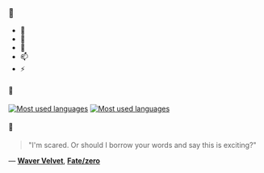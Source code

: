 ### 👋

- 🔭
- 🌱
- 💬
- 📫
- ⚡

#### 🧏

[![Most used languages](https://github-readme-stats-aynah.vercel.app/api/top-langs/?username=aynh&theme=solarized-dark&langs_count=6&layout=compact&hide_title=true)](https://github.com/anuraghazra/github-readme-stats#gh-dark-mode-only)
[![Most used languages](https://github-readme-stats-aynah.vercel.app/api/top-langs/?username=aynh&theme=solarized-light&langs_count=6&layout=compact&hide_title=true)](https://github.com/anuraghazra/github-readme-stats#gh-light-mode-only)

#### 💬

> "I'm scared. Or should I borrow your words and say this is exciting?"

&mdash; [**Waver Velvet**](https://myanimelist.net/character.php?q=Waver%20Velvet&cat=character), [**Fate/zero**](https://myanimelist.net/search/all?q=Fate%2Fzero&cat=all)
